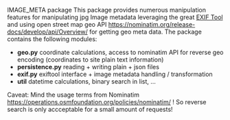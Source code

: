 IMAGE_META package
This package provides numerous manipulation features for manipulating jpg Image metadata leveraging the great [EXIF Tool](https://exiftool.org/) and using open street map geo API https://nominatim.org/release-docs/develop/api/Overview/ for getting geo meta data. 
The package contains the following modules:

* **geo.py** coordinate calculations, access to nominatim API for reverse geo encoding (coordinates to site plain text information)
* **persistence.py** reading + writing plain + json files
* **exif.py** exiftool interface + image metadata handling / transformation 
* **util** datetime calculations, binary search in list, ...

Caveat: Mind the usage terms from Nominatim https://operations.osmfoundation.org/policies/nominatim/ ! So reverse search is only accceptable for a small amount of requests!